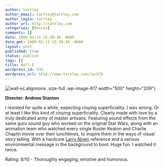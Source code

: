 ```yaml
---
author: tartley
author_email: tartley@tartley.com
author_login: tartley
author_url: http://tartley.com
categories: [Movies]
comments: []
date: 2009-01-11 23:39:38 -0600
date_gmt: 2009-01-11 23:39:38 -0600
layout: post
published: true
status: publish
tags: []
title: Wall-E
wordpress_id: 576
wordpress_url: http://www.tartley.com/?p=576
---
```


![wall-e](http://tartley.com/wp-content/uploads/2009/01/wall-e.jpg "wall-e"){.alignnone
.size-full .wp-image-617 width="500" height="209"}

**Director: Andrew Stanton**

I resisted for quite a while, expecting cloying superficiality. I was
wrong. Or at least I *like* this kind of cloying superficiality. Clearly
made with love by a truly dedicated army of master artisans. Featuring
sound effects from the same guru sound guy who worked on the original
Star Wars, along with an animation team who watched every single Buster
Keaton and Charlie Chaplin movie over their lunchtimes, to inspire them
in the ways of visual story telling. With a hardcore [Larry
Niven](http://en.wikipedia.org/wiki/General_Products_(Larry_Niven)#General_Products_Hull)
reference and a serious environmental message in the background to boot.
Huge fun. I watched it twice.

Rating: 8/10 - Thoroughly engaging, emotive and humorous.
